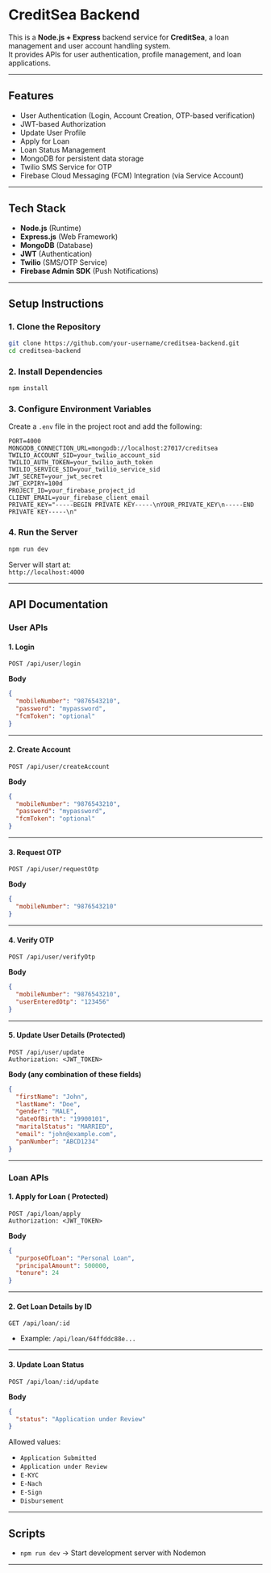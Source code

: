 # CreditSea Backend

This is a **Node.js + Express** backend service for **CreditSea**, a loan management and user account handling system.  
It provides APIs for user authentication, profile management, and loan applications.

---

##  Features

- User Authentication (Login, Account Creation, OTP-based verification)
- JWT-based Authorization
- Update User Profile
- Apply for Loan
- Loan Status Management
- MongoDB for persistent data storage
- Twilio SMS Service for OTP
- Firebase Cloud Messaging (FCM) Integration (via Service Account)

---

## Tech Stack

- **Node.js** (Runtime)
- **Express.js** (Web Framework)
- **MongoDB** (Database)
- **JWT** (Authentication)
- **Twilio** (SMS/OTP Service)
- **Firebase Admin SDK** (Push Notifications)

---

##  Setup Instructions

### 1. Clone the Repository
```bash
git clone https://github.com/your-username/creditsea-backend.git
cd creditsea-backend
```

### 2. Install Dependencies
```bash
npm install
```

### 3. Configure Environment Variables
Create a `.env` file in the project root and add the following:

```env
PORT=4000
MONGODB_CONNECTION_URL=mongodb://localhost:27017/creditsea
TWILIO_ACCOUNT_SID=your_twilio_account_sid
TWILIO_AUTH_TOKEN=your_twilio_auth_token
TWILIO_SERVICE_SID=your_twilio_service_sid
JWT_SECRET=your_jwt_secret
JWT_EXPIRY=100d
PROJECT_ID=your_firebase_project_id
CLIENT_EMAIL=your_firebase_client_email
PRIVATE_KEY="-----BEGIN PRIVATE KEY-----\nYOUR_PRIVATE_KEY\n-----END PRIVATE KEY-----\n"
```

### 4. Run the Server
```bash
npm run dev
```

Server will start at:  
 `http://localhost:4000`

---

##  API Documentation

### **User APIs**

#### 1. Login
```http
POST /api/user/login
```
**Body**
```json
{
  "mobileNumber": "9876543210",
  "password": "mypassword",
  "fcmToken": "optional"
}
```

---

#### 2. Create Account
```http
POST /api/user/createAccount
```
**Body**
```json
{
  "mobileNumber": "9876543210",
  "password": "mypassword",
  "fcmToken": "optional"
}
```

---

#### 3. Request OTP
```http
POST /api/user/requestOtp
```
**Body**
```json
{
  "mobileNumber": "9876543210"
}
```

---

#### 4. Verify OTP
```http
POST /api/user/verifyOtp
```
**Body**
```json
{
  "mobileNumber": "9876543210",
  "userEnteredOtp": "123456"
}
```

---

#### 5. Update User Details (Protected)
```http
POST /api/user/update
Authorization: <JWT_TOKEN>
```
**Body (any combination of these fields)**
```json
{
  "firstName": "John",
  "lastName": "Doe",
  "gender": "MALE",
  "dateOfBirth": "19900101",
  "maritalStatus": "MARRIED",
  "email": "john@example.com",
  "panNumber": "ABCD1234"
}
```

---

### **Loan APIs**

#### 1. Apply for Loan ( Protected)
```http
POST /api/loan/apply
Authorization: <JWT_TOKEN>
```
**Body**
```json
{
  "purposeOfLoan": "Personal Loan",
  "principalAmount": 500000,
  "tenure": 24
}
```

---

#### 2. Get Loan Details by ID
```http
GET /api/loan/:id
```
- Example: `/api/loan/64ffddc88e...`

---

#### 3. Update Loan Status
```http
POST /api/loan/:id/update
```
**Body**
```json
{
  "status": "Application under Review"
}
```
 Allowed values:  
- `Application Submitted`  
- `Application under Review`  
- `E-KYC`  
- `E-Nach`  
- `E-Sign`  
- `Disbursement`

---

## Scripts

- `npm run dev` → Start development server with Nodemon  

---



